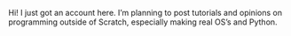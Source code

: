 Hi! I just got an account here.
I’m planning to post tutorials and opinions on programming outside of Scratch, especially making real OS’s and Python.